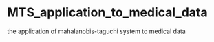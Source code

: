 MTS_application_to_medical_data
===============================

the application of mahalanobis-taguchi system to medical data
